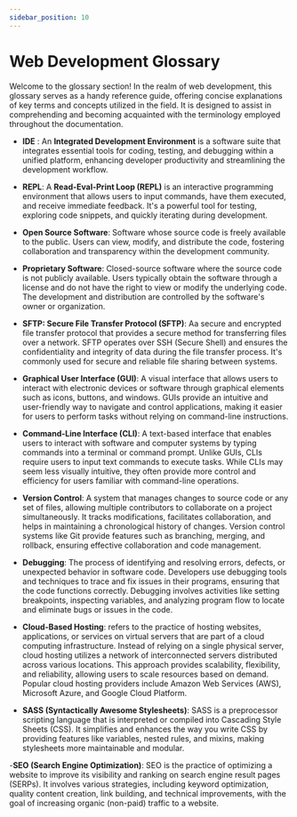 ```yaml
---
sidebar_position: 10
---
```


# Web Development Glossary


Welcome to the glossary section! In the realm of web development, this glossary serves as a handy reference guide, offering concise explanations of key terms and concepts utilized in the field. It is designed to assist in comprehending and becoming acquainted with the terminology employed throughout the documentation.

- **IDE** : An **Integrated Development Environment** is a software suite that integrates essential tools for coding, testing, and debugging within a unified platform, enhancing developer productivity and streamlining the development workflow.

- **REPL**: A **Read-Eval-Print Loop (REPL)** is an interactive programming environment that allows users to input commands, have them executed, and receive immediate feedback. It's a powerful tool for testing, exploring code snippets, and quickly iterating during development.

- **Open Source Software**: Software whose source code is freely available to the public. Users can view, modify, and distribute the code, fostering collaboration and transparency within the development community.

- **Proprietary Software**: Closed-source software where the source code is not publicly available. Users typically obtain the software through a license and do not have the right to view or modify the underlying code. The development and distribution are controlled by the software's owner or organization.

- **SFTP: Secure File Transfer Protocol (SFTP)**: Aa secure and encrypted file transfer protocol that provides a secure method for transferring files over a network. SFTP operates over SSH (Secure Shell) and ensures the confidentiality and integrity of data during the file transfer process. It's commonly used for secure and reliable file sharing between systems.

- **Graphical User Interface (GUI)**: A visual interface that allows users to interact with electronic devices or software through graphical elements such as icons, buttons, and windows. GUIs provide an intuitive and user-friendly way to navigate and control applications, making it easier for users to perform tasks without relying on command-line instructions.


- **Command-Line Interface (CLI)**: A text-based interface that enables users to interact with software and computer systems by typing commands into a terminal or command prompt. Unlike GUIs, CLIs require users to input text commands to execute tasks. While CLIs may seem less visually intuitive, they often provide more control and efficiency for users familiar with command-line operations.

- **Version Control**: A system that manages changes to source code or any set of files, allowing multiple contributors to collaborate on a project simultaneously. It tracks modifications, facilitates collaboration, and helps in maintaining a chronological history of changes. Version control systems like Git provide features such as branching, merging, and rollback, ensuring effective collaboration and code management.


- **Debugging**: The process of identifying and resolving errors, defects, or unexpected behavior in software code. Developers use debugging tools and techniques to trace and fix issues in their programs, ensuring that the code functions correctly. Debugging involves activities like setting breakpoints, inspecting variables, and analyzing program flow to locate and eliminate bugs or issues in the code.

- **Cloud-Based Hosting**: refers to the practice of hosting websites, applications, or services on virtual servers that are part of a cloud computing infrastructure. Instead of relying on a single physical server, cloud hosting utilizes a network of interconnected servers distributed across various locations. This approach provides scalability, flexibility, and reliability, allowing users to scale resources based on demand. Popular cloud hosting providers include Amazon Web Services (AWS), Microsoft Azure, and Google Cloud Platform.

- **SASS (Syntactically Awesome Stylesheets)**: SASS is a preprocessor scripting language that is interpreted or compiled into Cascading Style Sheets (CSS). It simplifies and enhances the way you write CSS by providing features like variables, nested rules, and mixins, making stylesheets more maintainable and modular.

-**SEO (Search Engine Optimization)**: SEO is the practice of optimizing a website to improve its visibility and ranking on search engine result pages (SERPs). It involves various strategies, including keyword optimization, quality content creation, link building, and technical improvements, with the goal of increasing organic (non-paid) traffic to a website.